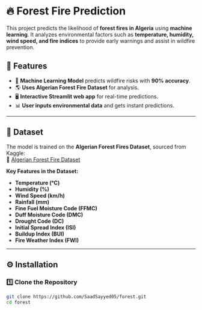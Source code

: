 # 🔥 Forest Fire Prediction

This project predicts the likelihood of **forest fires in Algeria** using **machine learning**. It analyzes environmental factors such as **temperature, humidity, wind speed, and fire indices** to provide early warnings and assist in wildfire prevention.

## 📌 Features
- 🚀 **Machine Learning Model** predicts wildfire risks with **90% accuracy**.
- 🌎 **Uses Algerian Forest Fire Dataset** for analysis.
- 🖥️ **Interactive Streamlit web app** for real-time predictions.
- 📊 **User inputs environmental data** and gets instant predictions.

---

## 📂 Dataset
The model is trained on the **Algerian Forest Fires Dataset**, sourced from Kaggle:  
🔗 [Algerian Forest Fire Dataset](https://www.kaggle.com/datasets/nitinchoudhary012/algerian-forest-fires-dataset)  

**Key Features in the Dataset:**
- **Temperature (°C)**
- **Humidity (%)**
- **Wind Speed (km/h)**
- **Rainfall (mm)**
- **Fine Fuel Moisture Code (FFMC)**
- **Duff Moisture Code (DMC)**
- **Drought Code (DC)**
- **Initial Spread Index (ISI)**
- **Buildup Index (BUI)**
- **Fire Weather Index (FWI)**

---

## ⚙️ Installation

### **1️⃣ Clone the Repository**
```bash
git clone https://github.com/SaadSayyed05/forest.git
cd forest
